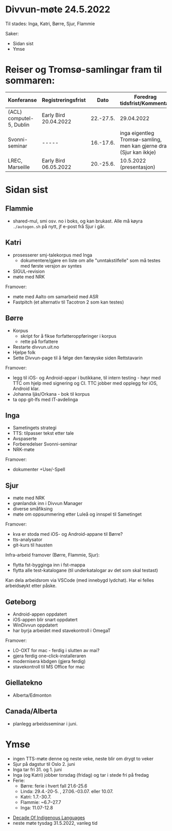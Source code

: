 # Divvun-møte 24.5.2022

Til stades: Inga, Katri, Børre, Sjur, Flammie

Saker:
* Sidan sist
* Ymse

# Reiser og Tromsø-samlingar fram til sommaren:

| Konferanse | Registreringsfrist | Dato            | Foredrag tidsfrist/Kommentar
| ---------- | ------------------ | --------------  | ------------------
| (ACL) computel-5, Dublin  | Early Bird 20.04.2022 | 22.-27.5. | 29.04.2022
| Svonni-seminar      | -----                 | 16.-17.6. | inga eigentleg Tromsø-samling, men kan gjerne dra (Sjur kan ikkje)
| LREC, Marseille     | Early Bird 06.05.2022 | 20.-25.6. | 10.5.2022 (presentasjon)

# Sidan sist

## Flammie

* shared-mul, smi osv. no i boks, og kan brukast. Alle må køyra `./autogen.sh` på nytt, jf e-post frå Sjur i går.

## Katri

* prosesserer smj-talekorpus med Inga
    * dokumentere/gjøre en liste om alle "unntakstilfelle" som må testes med første versjon av syntes
* SIGUL-revision
* møte med NRK

Framover:
* møte med Aalto om samarbeid med ASR
* Fastpitch (et alternativ til Tacotron 2 som kan testes)

## Børre

* Korpus
    * skript for å fikse forfatteroppføringer i korpus
    * rette på forfattere
* Restarte divvun.uit.no
* Hjelpe folk
* Sette Divvun-page til å følge den færøyske siden Rettstavarin

Framover:

* legg til iOS- og Android-appar i butikkane, til intern testing - høyr med TTC
  om hjelp med signering og CI. TTC jobber med opplegg for iOS, Android klar.
* Johanna Ijäs/Orkana - bok til korpus
* ta opp git-lfs med IT-avdelinga

## Inga
* Sametingets strategi
* TTS: tilpasser tekst etter tale
* Avspaserte
* Forberedelser Svonni-seminar
* NRK-møte

Framover:
- dokumenter +Use/-Spell

## Sjur
- møte med NRK
- grønlandsk inn i Divvun Manager
- diverse småfiksing
- møte om oppsummering etter Luleå og innspel til Sametinget

Framover:
- kva er stoda med iOS- og Android-appane til Børre?
- tts-analysator
- git-kurs til hausten

Infra-arbeid framover (Børre, Flammie, Sjur):

- flytta fst-bygginga inn i fst-mappa
- flytta alle test-katalogane (til underkatalogar av det som skal testast)

Kan dela arbeidsrom via VSCode (med innebygd lydchat). Har ei felles arbeidsøykt etter påske.

## Gøteborg
- Android-appen oppdatert
- iOS-appen blir snart oppdatert
- WinDivvun oppdatert
- har byrja arbeidet med stavekontroll i OmegaT

Framover:
- LO-OXT for mac - ferdig i slutten av mai?
- gjera ferdig one-click-installeraren
- modernisera kbdgen (gjera ferdig)
- stavekontroll til MS Office for mac

## Giellatekno
- Alberta/Edmonton

## Canada/Alberta
- planlegg arbeidsseminar i juni.

# Ymse
- ingen TTS-møte denne og neste veke, neste blir om drygt to veker
- Sjur på dagstur til Oslo 2. juni
- Inga tar fri 31. og 1. juni
- Inga (og Katri) jobber torsdag (fridag) og tar i stede fri på fredag
- Ferie:
    - Børre: ferie i hvert fall 21.6-25.6
    - Linda: 29.4.-20-5. , 27.06.-03.07. eller 10.07.
    - Katri: 1.7.-30.7.
    - Flammie: ~6.7–27.7
    - Inga: 11.07-12.8
* [Decade Of Indigenous Languages](https://fpcc.ca/stories/the-decade-of-indigenous-languages/)
* neste møte tysdag 31.5.2022, vanleg tid
